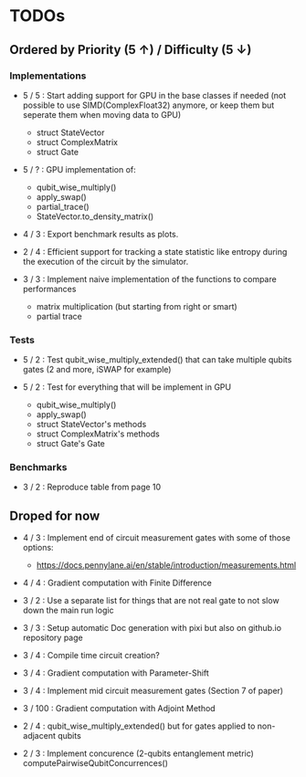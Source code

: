 # TODOs

## Ordered by Priority (5 ↑) / Difficulty (5 ↓)

### Implementations

- 5 / 5 : Start adding support for GPU in the base classes if needed (not possible to use SIMD(ComplexFloat32) anymore, or keep them but seperate them when moving data to GPU)
    - struct StateVector
    - struct ComplexMatrix
    - struct Gate

- 5 / ? : GPU implementation of:
    - qubit_wise_multiply()
    - apply_swap()
    - partial_trace()
    - StateVector.to_density_matrix()

- 4 / 3 : Export benchmark results as plots.

- 2 / 4 : Efficient support for tracking a state statistic like entropy during the execution of the circuit by the simulator.

- 3 / 3 : Implement naive implementation of the functions to compare performances
    - matrix multiplication (but starting from right or smart)
    - partial trace

### Tests

- 5 / 2 : Test qubit_wise_multiply_extended() that can take multiple qubits gates (2 and more, iSWAP for example)

- 5 / 2 : Test for everything that will be implement in GPU
    - qubit_wise_multiply()
    - apply_swap()
    - struct StateVector's methods
    - struct ComplexMatrix's methods
    - struct Gate's Gate

### Benchmarks

- 3 / 2 : Reproduce table from page 10

## Droped for now

- 4 / 3 : Implement end of circuit measurement gates with some of those options:
    - https://docs.pennylane.ai/en/stable/introduction/measurements.html

- 4 / 4 : Gradient computation with Finite Difference

- 3 / 2 :  Use a separate list for things that are not real gate to not slow down the main run logic

- 3 / 3 : Setup automatic Doc generation with pixi but also on github.io repository page

- 3 / 4 : Compile time circuit creation?

- 3 / 4 : Gradient computation with Parameter-Shift

- 3 / 4 : Implement mid circuit measurement gates (Section 7 of paper)

- 3 / 100 : Gradient computation with Adjoint Method

- 2 / 4 : qubit_wise_multiply_extended() but for gates applied to non-adjacent qubits

- 2 / 3 : Implement concurence (2-qubits entanglement metric) computePairwiseQubitConcurrences()
